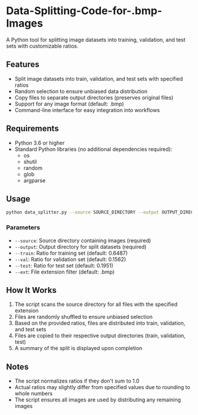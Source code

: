 # Data-Splitting-Code-for-.bmp-Images

A Python tool for splitting image datasets into training, validation, and test sets with customizable ratios.

## Features

- Split image datasets into train, validation, and test sets with specified ratios
- Random selection to ensure unbiased data distribution
- Copy files to separate output directories (preserves original files)
- Support for any image format (default: .bmp)
- Command-line interface for easy integration into workflows

## Requirements

- Python 3.6 or higher
- Standard Python libraries (no additional dependencies required):
  - os
  - shutil
  - random
  - glob
  - argparse

## Usage

```bash
python data_splitter.py --source SOURCE_DIRECTORY --output OUTPUT_DIRECTORY
```

### Parameters

- `--source`: Source directory containing images (required)
- `--output`: Output directory for split datasets (required)
- `--train`: Ratio for training set (default: 0.6487)
- `--val`: Ratio for validation set (default: 0.1562)
- `--test`: Ratio for test set (default: 0.1951)
- `--ext`: File extension filter (default: .bmp)

## How It Works

1. The script scans the source directory for all files with the specified extension
2. Files are randomly shuffled to ensure unbiased selection
3. Based on the provided ratios, files are distributed into train, validation, and test sets
4. Files are copied to their respective output directories (train, validation, test)
5. A summary of the split is displayed upon completion

## Notes

- The script normalizes ratios if they don't sum to 1.0
- Actual ratios may slightly differ from specified values due to rounding to whole numbers
- The script ensures all images are used by distributing any remaining images
